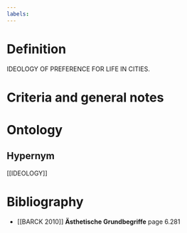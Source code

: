 ```yaml
---
labels: 
---
```


# Definition
IDEOLOGY OF PREFERENCE FOR LIFE IN CITIES.
# Criteria and general notes
# Ontology

## Hypernym
[[IDEOLOGY]]
# Bibliography
- [[BARCK 2010]]
**Ästhetische Grundbegriffe** page 6.281
